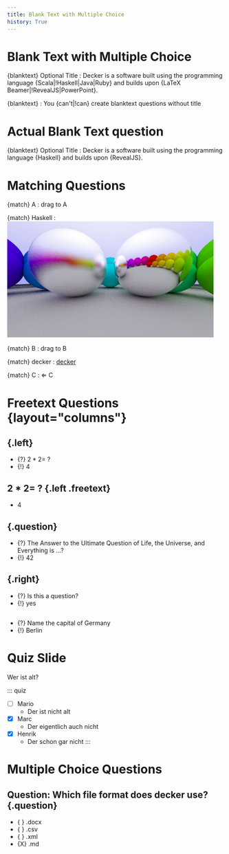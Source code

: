 ```yaml
---
title: Blank Text with Multiple Choice
history: True
---
```


# Blank Text with Multiple Choice

{blanktext} Optional Title
: Decker is a software built using the programming language {Scala|!Haskell|Java|Ruby} and builds upon {LaTeX Beamer|!RevealJS|PowerPoint}.

{blanktext}
: You {can't|!can} create blanktext questions without title

# Actual Blank Text question

{blanktext} Optional Title
: Decker is a software built using the programming language {Haskell} and builds upon {RevealJS}.

# Matching Questions

{match} A
: drag to A

{match} Haskell 
: ![](include/06-metal.png)

{match} B
: drag to B

{match} decker
: [decker](http://go.uniwue.de/decker)

{match} C
: $\Leftarrow$ C

# Freetext Questions {layout="columns"}

## {.left} 
* {?} $2*2=~?$ 
* {!} 4

## $2*2=~?$ {.left .freetext} 

* 4


##  {.question}

* {?} The Answer to the Ultimate Question of Life, the Universe, and Everything is ...?
* {!} 42

## {.right}

* {?} Is this a question? 
* {!} yes

##

* {?} Name the capital of Germany
* {!} Berlin 



# Quiz Slide

Wer ist alt? 

::: quiz
- [ ] Mario
    - Der ist nicht alt
- [x] Marc
    - Der eigentlich auch nicht
- [x] Henrik
    - Der schon gar nicht
:::





#
# Multiple Choice Questions

## Question: Which file format does decker use? {.question}

* { } .docx
* { } .csv
* { } .xml
* {X} .md

